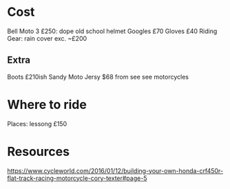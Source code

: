 # Cost
Bell Moto 3 £250: dope old school helmet
Googles £70
Gloves £40
Riding Gear: rain cover exc. ~£200

## Extra
Boots £210ish
Sandy Moto Jersy $68 from see see motorcycles

# Where to ride
Places: lessong £150



# Resources
https://www.cycleworld.com/2016/01/12/building-your-own-honda-crf450r-flat-track-racing-motorcycle-cory-texter#page-5